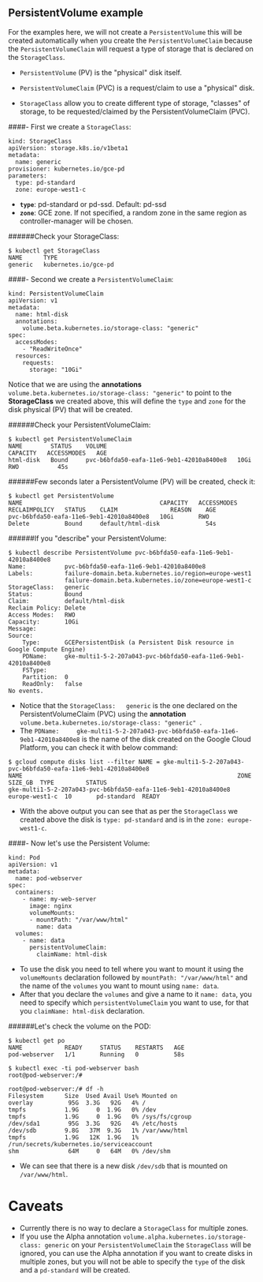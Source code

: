 ## PersistentVolume example

For the examples here, we will not create a `PersistentVolume` this will be created automatically when you create the `PersistentVolumeClaim` because the `PersistentVolumeClaim` will request a type of storage that is declared on the `StorageClass`.

- `PersistentVolume` (PV) is the "physical" disk itself.

- `PersistentVolumeClaim` (PVC) is a request/claim to use a "physical" disk.

- `StorageClass` allow you to create different type of storage, "classes" of storage, to be requested/claimed by the PersistentVolumeClaim (PVC).

####- First we create a `StorageClass`:
```
kind: StorageClass
apiVersion: storage.k8s.io/v1beta1
metadata:
  name: generic
provisioner: kubernetes.io/gce-pd
parameters:
  type: pd-standard
  zone: europe-west1-c
```

- **`type`**: pd-standard or pd-ssd. Default: pd-ssd
- **`zone`**: GCE zone. If not specified, a random zone in the same region as controller-manager will be chosen.

######Check your StorageClass:
```
$ kubectl get StorageClass
NAME      TYPE
generic   kubernetes.io/gce-pd   
```

####- Second we create a `PersistentVolumeClaim`:
```
kind: PersistentVolumeClaim 
apiVersion: v1 
metadata: 
  name: html-disk
  annotations: 
    volume.beta.kubernetes.io/storage-class: "generic" 
spec: 
  accessModes: 
    - "ReadWriteOnce" 
  resources: 
    requests: 
      storage: "10Gi"
```

Notice that we are using the **annotations** `volume.beta.kubernetes.io/storage-class: "generic"` to point to the **StorageClass** we created above, this will define the `type` and `zone` for the disk physical (PV) that will be created.

######Check your PersistentVolumeClaim:
```
$ kubectl get PersistentVolumeClaim
NAME        STATUS    VOLUME                                     CAPACITY   ACCESSMODES   AGE
html-disk   Bound     pvc-b6bfda50-eafa-11e6-9eb1-42010a8400e8   10Gi       RWO           45s
```
######Few seconds later a PersistentVolume (PV) will be created, check it:
```
$ kubectl get PersistentVolume
NAME                                       CAPACITY   ACCESSMODES   RECLAIMPOLICY   STATUS    CLAIM               REASON    AGE
pvc-b6bfda50-eafa-11e6-9eb1-42010a8400e8   10Gi       RWO           Delete          Bound     default/html-disk             54s
```
######If you "describe" your PersistentVolume:
```
$ kubectl describe PersistentVolume pvc-b6bfda50-eafa-11e6-9eb1-42010a8400e8
Name:           pvc-b6bfda50-eafa-11e6-9eb1-42010a8400e8
Labels:         failure-domain.beta.kubernetes.io/region=europe-west1
                failure-domain.beta.kubernetes.io/zone=europe-west1-c
StorageClass:   generic
Status:         Bound
Claim:          default/html-disk
Reclaim Policy: Delete
Access Modes:   RWO
Capacity:       10Gi
Message:
Source:
    Type:       GCEPersistentDisk (a Persistent Disk resource in Google Compute Engine)
    PDName:     gke-multi1-5-2-207a043-pvc-b6bfda50-eafa-11e6-9eb1-42010a8400e8
    FSType:
    Partition:  0
    ReadOnly:   false
No events.
```
- Notice that the `StorageClass:   generic` is the one declared on the PersistentVolumeClaim (PVC) using the **annotation** `volume.beta.kubernetes.io/storage-class: "generic" `.
- The `PDName:     gke-multi1-5-2-207a043-pvc-b6bfda50-eafa-11e6-9eb1-42010a8400e8` is the name of the disk created on the Google Cloud Platform, you can check it with below command:

```
$ gcloud compute disks list --filter NAME = gke-multi1-5-2-207a043-pvc-b6bfda50-eafa-11e6-9eb1-42010a8400e8
NAME                                                             ZONE            SIZE_GB  TYPE         STATUS
gke-multi1-5-2-207a043-pvc-b6bfda50-eafa-11e6-9eb1-42010a8400e8  europe-west1-c  10       pd-standard  READY
```
- With the above output you can see that as per the `StorageClass` we created above the disk is `type: pd-standard` and is in the `zone: europe-west1-c`.

####- Now let's use the Persistent Volume:

```
kind: Pod
apiVersion: v1
metadata:
  name: pod-webserver
spec:
  containers:
    - name: my-web-server
      image: nginx
      volumeMounts:
      - mountPath: "/var/www/html"
        name: data
  volumes:
    - name: data
      persistentVolumeClaim:
        claimName: html-disk
```
- To use the disk you need to tell where you want to mount it using the `volumeMounts` declaration followed by `mountPath: "/var/www/html"` and the name of the `volumes` you want to mount using `name: data`.
- After that you declare the `volumes` and give a name to it `name: data`, you need to specify which `persistentVolumeClaim` you want to use, for that you `claimName: html-disk` declaration.

######Let's check the volume on the POD:
```
$ kubectl get po
NAME            READY     STATUS    RESTARTS   AGE
pod-webserver   1/1       Running   0          58s

$ kubectl exec -ti pod-webserver bash
root@pod-webserver:/# 

root@pod-webserver:/# df -h                                                                                                                                                                                             
Filesystem      Size  Used Avail Use% Mounted on
overlay          95G  3.3G   92G   4% /
tmpfs           1.9G     0  1.9G   0% /dev
tmpfs           1.9G     0  1.9G   0% /sys/fs/cgroup
/dev/sda1        95G  3.3G   92G   4% /etc/hosts
/dev/sdb        9.8G   37M  9.3G   1% /var/www/html
tmpfs           1.9G   12K  1.9G   1% /run/secrets/kubernetes.io/serviceaccount
shm              64M     0   64M   0% /dev/shm
```
- We can see that there is a new disk `/dev/sdb` that is mounted on `/var/www/html`.

# Caveats

- Currently there is no way to declare a `StorageClass` for multiple zones.
- If you use the Alpha annotation `volume.alpha.kubernetes.io/storage-class: generic` on your `PersistentVolumeClaim` the `StorageClass` will be ignored, you can use the Alpha annotation if you want to create disks in multiple zones, but you will not be able to specify the `type` of the disk and a `pd-standard` will be created.
